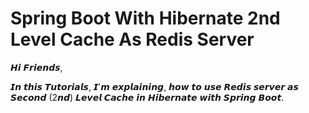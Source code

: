 # Spring Boot With Hibernate 2nd Level Cache As Redis Server

𝙃𝙞 𝙁𝙧𝙞𝙚𝙣𝙙𝙨,

𝙄𝙣 𝙩𝙝𝙞𝙨 𝙏𝙪𝙩𝙤𝙧𝙞𝙖𝙡𝙨, 𝙄'𝙢 𝙚𝙭𝙥𝙡𝙖𝙞𝙣𝙞𝙣𝙜, 𝙝𝙤𝙬 𝙩𝙤 𝙪𝙨𝙚 𝙍𝙚𝙙𝙞𝙨 𝙨𝙚𝙧𝙫𝙚𝙧 𝙖𝙨 𝙎𝙚𝙘𝙤𝙣𝙙 (2𝙣𝙙) 𝙇𝙚𝙫𝙚𝙡 𝘾𝙖𝙘𝙝𝙚 𝙞𝙣 𝙃𝙞𝙗𝙚𝙧𝙣𝙖𝙩𝙚 𝙬𝙞𝙩𝙝 𝙎𝙥𝙧𝙞𝙣𝙜 𝘽𝙤𝙤𝙩.
